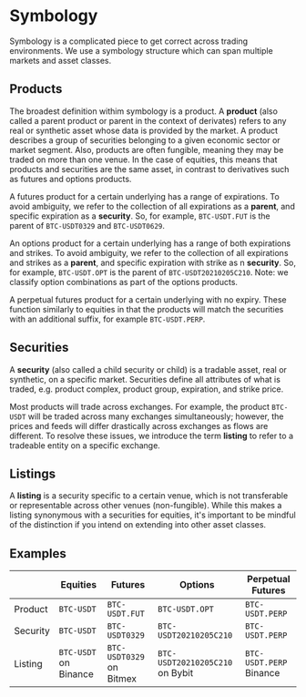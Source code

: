 # Symbology

Symbology is a complicated piece to get correct across trading environments. We use a symbology structure which can span multiple markets and asset classes.

## Products

The broadest definition withim symbology is a product. A **product** (also called a parent product or parent in the context of derivates) refers to any real or synthetic asset whose data is provided by the market. A product describes a group of securities belonging to a given economic sector or market segment. Also, products are often fungible, meaning they may be traded on more than one venue. In the case of equities, this means that products and securities are the same asset, in contrast to derivatives such as futures and options products.

A futures product for a certain underlying has a range of expirations. To avoid ambiguity, we refer to the collection of all expirations as a **parent**, and specific expiration as a **security**. So, for example, `BTC-USDT.FUT` is the parent of `BTC-USDT0329` and `BTC-USDT0629`.

An options product for a certain underlying has a range of both expirations and strikes. To avoid ambiguity, we refer to the collection of all expirations and strikes as a **parent**, and specific expiration with strike as n **security**. So, for example, `BTC-USDT.OPT` is the parent of `BTC-USDT20210205C210`. Note: we classify option combinations as part of the options products.

A perpetual futures product for a certain underlying with no expiry. These function similarly to equities in that the products will match the securities with an additional suffix, for example `BTC-USDT.PERP`.

## Securities

A **security** (also called a child security or child) is a tradable asset, real or synthetic, on a specific market. Securities define all attributes of what is traded, e.g. product complex, product group, expiration, and strike price.

Most products will trade across exchanges. For example, the product `BTC-USDT` will be traded across many exchanges simultaneously; however, the prices and feeds will differ drastically across exchanges as flows are different. To resolve these issues, we introduce the term **listing** to refer to a tradeable entity on a specific exchange.

## Listings

A **listing** is a security specific to a certain venue, which is not transferable or representable across other venues (non-fungible). While this makes a listing synonymous with a securities for equities, it's important to be mindful of the distinction if you intend on extending into other asset classes.

## Examples

|          | Equities | Futures | Options | Perpetual Futures |
|----------|---------|---------|---------|-------------------|
|Product   |`BTC-USDT`|`BTC-USDT.FUT`|`BTC-USDT.OPT`|`BTC-USDT.PERP`|
|Security  |`BTC-USDT`|`BTC-USDT0329`|`BTC-USDT20210205C210`|`BTC-USDT.PERP`|
|Listing   |`BTC-USDT` on Binance|`BTC-USDT0329` on Bitmex|`BTC-USDT20210205C210` on Bybit|`BTC-USDT.PERP` Binance|